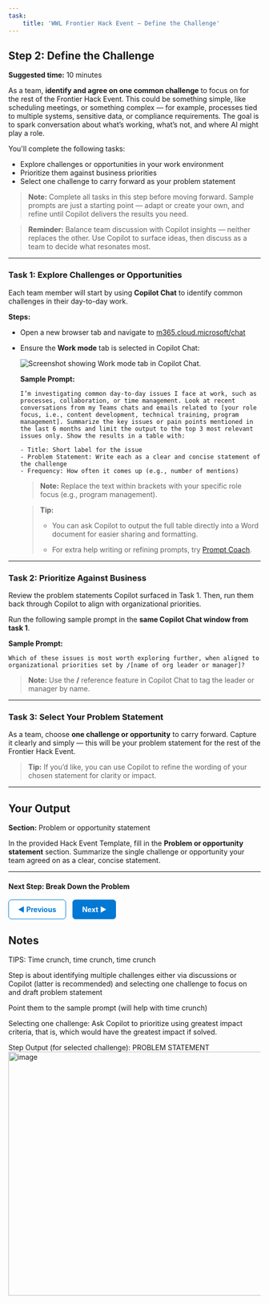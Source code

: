 ```yaml
---
task:
    title: 'WWL Frontier Hack Event – Define the Challenge'
---
```


## Step 2: Define the Challenge

**Suggested time:** 10 minutes  

As a team, **identify and agree on one common challenge** to focus on for the rest of the Frontier Hack Event. This could be something simple, like scheduling meetings, or something complex — for example, processes tied to multiple systems, sensitive data, or compliance requirements. The goal is to spark conversation about what’s working, what’s not, and where AI might play a role.

You'll complete the following tasks:

- Explore challenges or opportunities in your work environment  
- Prioritize them against business priorities  
- Select one challenge to carry forward as your problem statement  

> **Note:** Complete all tasks in this step before moving forward. Sample prompts are just a starting point — adapt or create your own, and refine until Copilot delivers the results you need.

> **Reminder:** Balance team discussion with Copilot insights — neither replaces the other. Use Copilot to surface ideas, then discuss as a team to decide what resonates most.

---

### Task 1: Explore Challenges or Opportunities  

Each team member will start by using **Copilot Chat** to identify common challenges in their day-to-day work.  

**Steps:**  
- Open a new browser tab and navigate to <a href="https://m365.cloud.microsoft/chat" target="_blank">m365.cloud.microsoft/chat</a>  
- Ensure the **Work mode** tab is selected in Copilot Chat:  

  ![Screenshot showing Work mode tab in Copilot Chat.](../Labs/Media/work-web-mode.png)  

  **Sample Prompt:**  

    ```text
    I’m investigating common day-to-day issues I face at work, such as processes, collaboration, or time management. Look at recent conversations from my Teams chats and emails related to [your role focus, i.e., content development, technical training, program management]. Summarize the key issues or pain points mentioned in the last 6 months and limit the output to the top 3 most relevant issues only. Show the results in a table with: 
     
    - Title: Short label for the issue  
    - Problem Statement: Write each as a clear and concise statement of the challenge  
    - Frequency: How often it comes up (e.g., number of mentions) 
    ```  

  > **Note:** Replace the text within brackets with your specific role focus (e.g., program management).  

  > **Tip:**
  >
  > - You can ask Copilot to output the full table directly into a Word document for easier sharing and formatting.
  >
  > -  For extra help writing or refining prompts, try <a href="https://appsource.microsoft.com/en-us/product/office/WA200007578" target="_blank">Prompt Coach</a>.

---

### Task 2: Prioritize Against Business  

Review the problem statements Copilot surfaced in Task 1. Then, run them back through Copilot to align with organizational priorities.

Run the following sample prompt in the **same Copilot Chat window from task 1**.

**Sample Prompt:**

```text
Which of these issues is most worth exploring further, when aligned to organizational priorities set by /[name of org leader or manager]?  
```

> **Note:** Use the **/** reference feature in Copilot Chat to tag the leader or manager by name.

---

### Task 3: Select Your Problem Statement

As a team, choose **one challenge or opportunity** to carry forward. Capture it clearly and simply — this will be your problem statement for the rest of the Frontier Hack Event.  

> **Tip:** If you’d like, you can use Copilot to refine the wording of your chosen statement for clarity or impact.

---

## Your Output  

**Section:** Problem or opportunity statement

In the provided Hack Event Template, fill in the **Problem or opportunity statement** section. Summarize the single challenge or opportunity your team agreed on as a clear, concise statement.

---

#### Next Step: Break Down the Problem

<a href="https://rob-foulkrod.github.io/Frontier-Hack-Event/Instructions/Labs/1-kickoff-and-team-formation" 
   style="display:inline-block; padding:10px 18px; border:1px solid #0078D4; border-radius:6px; 
          background-color:#ffffff; color:#0078D4; font-weight:bold; text-decoration:none;">
   &#x25C0; Previous
</a>
<a href="https://rob-foulkrod.github.io/Frontier-Hack-Event/Instructions/Labs/3-break-down-the-problem.html" 
   style="display:inline-block; padding:10px 18px; border:1px solid #0078D4; border-radius:6px; 
          background-color:#0078D4; color:#ffffff; font-weight:bold; text-decoration:none; margin-left:10px;">
   Next &#x25B6;
</a>

## Notes

TIPS:
Time crunch, time crunch, time crunch

Step is about identifying multiple challenges either via discussions or Copilot (latter is recommended) and selecting one challenge to focus on and draft problem statement

Point them to the sample prompt (will help with time crunch)

Selecting one challenge: Ask Copilot to prioritize using greatest impact criteria, that is, which would have the greatest impact if solved.

Step Output (for selected challenge): PROBLEM STATEMENT
<img width="2839" height="486" alt="image" src="https://github.com/user-attachments/assets/32b2820b-13ed-498f-b037-795cd326e4c0" />

